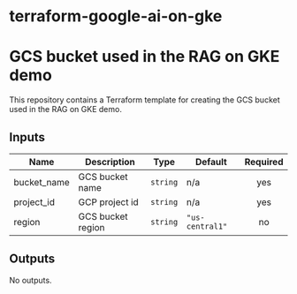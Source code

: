 # terraform-google-ai-on-gke

# GCS bucket used in the RAG on GKE demo

This repository contains a Terraform template for creating the GCS bucket used
in the RAG on GKE demo.

<!-- BEGINNING OF PRE-COMMIT-TERRAFORM DOCS HOOK -->
## Inputs

| Name | Description | Type | Default | Required |
|------|-------------|------|---------|:--------:|
| bucket\_name | GCS bucket name | `string` | n/a | yes |
| project\_id | GCP project id | `string` | n/a | yes |
| region | GCS bucket region | `string` | `"us-central1"` | no |

## Outputs

No outputs.

<!-- END OF PRE-COMMIT-TERRAFORM DOCS HOOK -->